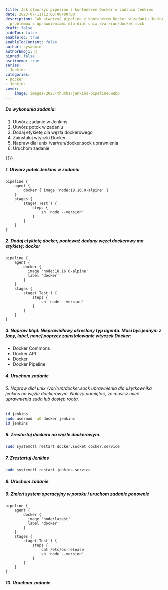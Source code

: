 ```yaml
---
title: Jak stworzyć pipeline z kontenerem Docker w zadaniu Jenkins
date: 2023-07-11T12:00:00+00:00
description: Jak stworzyć pipeline z kontenerem Docker w zadaniu Jenkins. Rozwiązywanie
  problemów z uprawnieniami dla dial unix /var/run/docker.sock
draft: false
hideToc: false
enableToc: true
enableTocContent: false
author: sysadmin
authorEmoji: 🐧
pinned: false
asciinema: true
series:
- Jenkins
categories:
- Docker
- Jenkins
cover:
    image: images/2023-thumbs/jenkins-pipeline.webp
---
```

##### Do wykonania zadania:
1. Utwórz zadanie w Jenkins
2. Utwórz potok w zadaniu
3. Dodaj etykietę dla węzła dockerowego
4. Zainstaluj wtyczki Docker
5. Napraw dial unix /var/run/docker.sock uprawnienia
6. Uruchom zadanie

{{<youtube amC3P_hhe1Q>}}

##### 1. Utwórz potok Jenkins w zadaniu

```
pipeline {
    agent {
        docker { image 'node:18.16.0-alpine' }
    }
    stages {
        stage('Test') {
            steps {
                sh 'node --version'
            }
        }
    }
}
```

##### 2. Dodaj etykietę docker, ponieważ dodany węzeł dockerowy ma etykietę: docker

```
pipeline {
    agent {
        docker { 
          image 'node:18.16.0-alpine'
          label 'docker'
        }
    }
    stages {
        stage('Test') {
            steps {
                sh 'node --version'
            }
        }
    }
}
```

##### 3. Napraw błąd: Nieprawidłowy określony typ agenta. Musi być jednym z [any, label, none] poprzez zainstalowanie wtyczek Docker:

- Docker Commons
- Docker API
- Docker
- Docker Pipeline

##### 4. Uruchom zadanie

###### 5. Napraw dial unix /var/run/docker.sock uprawnienia dla użytkownika jenkins na węźle dockerowym. Należy pamiętać, że musisz mieć uprawnienia sudo lub dostęp roota.

```bash
id jenkins
sudo usermod -aG docker jenkins
id jenkins
```

##### 6. Zrestartuj dockera na węźle dockerowym.

```bash
sudo systemctl restart docker.socket docker.service
```

##### 7. Zrestartuj Jenkins

```bash
sudo systemctl restart jenkins.service
```

##### 8. Uruchom zadanie

##### 9. Zmień system operacyjny w potoku i uruchom zadanie ponownie

```
pipeline {
    agent {
        docker { 
          image 'node:latest'
          label 'docker'
        }
    }
    stages {
        stage('Test') {
            steps {
                cat /etc/os-release
                sh 'node --version'
            }
        }
    }
}
```

##### 10. Uruchom zadanie
